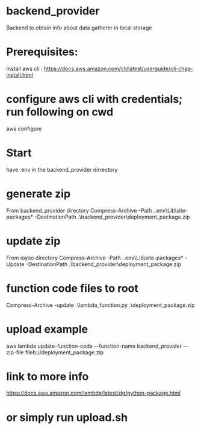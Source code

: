 # backend_provider
Backend to obtain info about data gatherer in local storage

# Prerequisites:
Install aws cli : https://docs.aws.amazon.com/cli/latest/userguide/cli-chap-install.html

# configure aws cli with credentials; run following on cwd
aws configure 

# Start
have .env in the backend_provider dirrectory
# generate zip
From backend_provider directory
Compress-Archive -Path .\.env\Lib\site-packages\* -DestinationPath .\backend_provider\deployment_package.zip  

# update zip
From ioyoo directory
Compress-Archive -Path .\.env\Lib\site-packages\* -Update -DestinationPath .\backend_provider\deployment_package.zip 

# function code files to root 
Compress-Archive -update .\lambda_function.py .\deployment_package.zip

# upload example
aws lambda update-function-code --function-name backend_provider --zip-file fileb://deployment_package.zip

# link to more info
https://docs.aws.amazon.com/lambda/latest/dg/python-package.html

# or simply run upload.sh